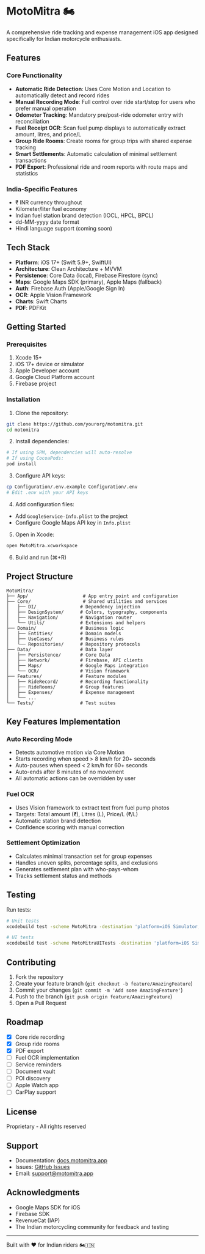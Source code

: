 # MotoMitra 🏍️

A comprehensive ride tracking and expense management iOS app designed specifically for Indian motorcycle enthusiasts.

## Features

### Core Functionality
- **Automatic Ride Detection**: Uses Core Motion and Location to automatically detect and record rides
- **Manual Recording Mode**: Full control over ride start/stop for users who prefer manual operation
- **Odometer Tracking**: Mandatory pre/post-ride odometer entry with reconciliation
- **Fuel Receipt OCR**: Scan fuel pump displays to automatically extract amount, litres, and price/L
- **Group Ride Rooms**: Create rooms for group trips with shared expense tracking
- **Smart Settlements**: Automatic calculation of minimal settlement transactions
- **PDF Export**: Professional ride and room reports with route maps and statistics

### India-Specific Features
- ₹ INR currency throughout
- Kilometer/liter fuel economy
- Indian fuel station brand detection (IOCL, HPCL, BPCL)
- dd-MM-yyyy date format
- Hindi language support (coming soon)

## Tech Stack

- **Platform**: iOS 17+ (Swift 5.9+, SwiftUI)
- **Architecture**: Clean Architecture + MVVM
- **Persistence**: Core Data (local), Firebase Firestore (sync)
- **Maps**: Google Maps SDK (primary), Apple Maps (fallback)
- **Auth**: Firebase Auth (Apple/Google Sign In)
- **OCR**: Apple Vision Framework
- **Charts**: Swift Charts
- **PDF**: PDFKit

## Getting Started

### Prerequisites

1. Xcode 15+
2. iOS 17+ device or simulator
3. Apple Developer account
4. Google Cloud Platform account
5. Firebase project

### Installation

1. Clone the repository:
```bash
git clone https://github.com/yourorg/motomitra.git
cd motomitra
```

2. Install dependencies:
```bash
# If using SPM, dependencies will auto-resolve
# If using CocoaPods:
pod install
```

3. Configure API keys:
```bash
cp Configuration/.env.example Configuration/.env
# Edit .env with your API keys
```

4. Add configuration files:
- Add `GoogleService-Info.plist` to the project
- Configure Google Maps API key in `Info.plist`

5. Open in Xcode:
```bash
open MotoMitra.xcworkspace
```

6. Build and run (⌘+R)

## Project Structure

```
MotoMitra/
├── App/                    # App entry point and configuration
├── Core/                   # Shared utilities and services
│   ├── DI/                # Dependency injection
│   ├── DesignSystem/      # Colors, typography, components
│   ├── Navigation/        # Navigation router
│   └── Utils/             # Extensions and helpers
├── Domain/                # Business logic
│   ├── Entities/          # Domain models
│   ├── UseCases/          # Business rules
│   └── Repositories/      # Repository protocols
├── Data/                  # Data layer
│   ├── Persistence/       # Core Data
│   ├── Network/           # Firebase, API clients
│   ├── Maps/              # Google Maps integration
│   └── OCR/               # Vision framework
├── Features/              # Feature modules
│   ├── RideRecord/        # Recording functionality
│   ├── RideRooms/         # Group features
│   ├── Expenses/          # Expense management
│   └── ...
└── Tests/                 # Test suites
```

## Key Features Implementation

### Auto Recording Mode
- Detects automotive motion via Core Motion
- Starts recording when speed > 8 km/h for 20+ seconds
- Auto-pauses when speed < 2 km/h for 60+ seconds
- Auto-ends after 8 minutes of no movement
- All automatic actions can be overridden by user

### Fuel OCR
- Uses Vision framework to extract text from fuel pump photos
- Targets: Total amount (₹), Litres (L), Price/L (₹/L)
- Automatic station brand detection
- Confidence scoring with manual correction

### Settlement Optimization
- Calculates minimal transaction set for group expenses
- Handles uneven splits, percentage splits, and exclusions
- Generates settlement plan with who-pays-whom
- Tracks settlement status and methods

## Testing

Run tests:
```bash
# Unit tests
xcodebuild test -scheme MotoMitra -destination 'platform=iOS Simulator,name=iPhone 15'

# UI tests
xcodebuild test -scheme MotoMitraUITests -destination 'platform=iOS Simulator,name=iPhone 15'
```

## Contributing

1. Fork the repository
2. Create your feature branch (`git checkout -b feature/AmazingFeature`)
3. Commit your changes (`git commit -m 'Add some AmazingFeature'`)
4. Push to the branch (`git push origin feature/AmazingFeature`)
5. Open a Pull Request

## Roadmap

- [x] Core ride recording
- [x] Group ride rooms
- [x] PDF export
- [ ] Fuel OCR implementation
- [ ] Service reminders
- [ ] Document vault
- [ ] POI discovery
- [ ] Apple Watch app
- [ ] CarPlay support

## License

Proprietary - All rights reserved

## Support

- Documentation: [docs.motomitra.app](https://docs.motomitra.app)
- Issues: [GitHub Issues](https://github.com/yourorg/motomitra/issues)
- Email: support@motomitra.app

## Acknowledgments

- Google Maps SDK for iOS
- Firebase SDK
- RevenueCat (IAP)
- The Indian motorcycling community for feedback and testing

---

Built with ❤️ for Indian riders 🏍️🇮🇳